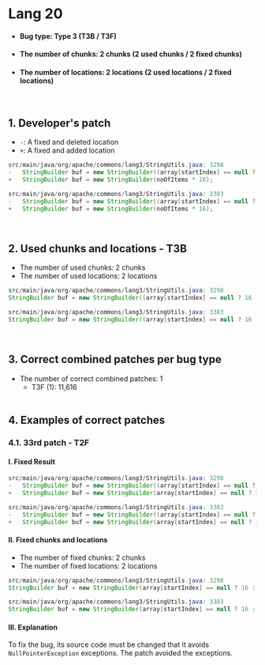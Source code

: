 # Lang 20
* <h4>Bug type: Type 3 (T3B / T3F)</h4>
* <h4>The number of chunks: 2 chunks (2 used chunks / 2 fixed chunks)</h4>
* <h4>The number of locations: 2 locations (2 used locations / 2 fixed locations)</h4>
<br>

## 1. Developer's patch
* `-`: A fixed and deleted location
* `+`: A fixed and added location
```java
src/main/java/org/apache/commons/lang3/StringUtils.java: 3298
-   StringBuilder buf = new StringBuilder((array[startIndex] == null ? 16 : array[startIndex].toString().length()) + 1);
+   StringBuilder buf = new StringBuilder(noOfItems * 16);
```

```java
src/main/java/org/apache/commons/lang3/StringUtils.java: 3383
-   StringBuilder buf = new StringBuilder((array[startIndex] == null ? 16 : array[startIndex].toString().length()) + separator.length());
+   StringBuilder buf = new StringBuilder(noOfItems * 16);
```
<br>

## 2. Used chunks and locations - T3B
* The number of used chunks: 2 chunks
* The number of used locations: 2 locations
```java
src/main/java/org/apache/commons/lang3/StringUtils.java: 3298
StringBuilder buf = new StringBuilder((array[startIndex] == null ? 16 : array[startIndex].toString().length()) + 1);
```

```java
src/main/java/org/apache/commons/lang3/StringUtils.java: 3383
StringBuilder buf = new StringBuilder((array[startIndex] == null ? 16 : array[startIndex].toString().length()) + separator.length());
```
<br>

## 3. Correct combined patches per bug type
* The number of correct combined patches: 1
    * T3F (1): 11,616
<br><br>

## 4. Examples of correct patches
### 4.1. 33rd patch - T2F
#### I. Fixed Result
```java
src/main/java/org/apache/commons/lang3/StringUtils.java: 3298
-   StringBuilder buf = new StringBuilder((array[startIndex] == null ? 16 : array[startIndex].toString().length()) + 1);
+   StringBuilder buf = new StringBuilder(array[startIndex] == null ? 16 : array[startIndex].toString().length());
```

```java
src/main/java/org/apache/commons/lang3/StringUtils.java: 3383
-   StringBuilder buf = new StringBuilder((array[startIndex] == null ? 16 : array[startIndex].toString().length()) + separator.length());
+   StringBuilder buf = new StringBuilder(array[startIndex] == null ? 16 : array[startIndex].toString().length());
```

#### II. Fixed chunks and locations
* The number of fixed chunks: 2 chunks
* The number of fixed locations: 2 locations
```java
src/main/java/org/apache/commons/lang3/StringUtils.java: 3298
StringBuilder buf = new StringBuilder(array[startIndex] == null ? 16 : array[startIndex].toString().length());
```

```java
src/main/java/org/apache/commons/lang3/StringUtils.java: 3383
StringBuilder buf = new StringBuilder(array[startIndex] == null ? 16 : array[startIndex].toString().length());
```

#### III. Explanation
To fix the bug, its source code must be changed that it avoids ```NullPointerException``` exceptions. The patch avoided the exceptions.
<br><br>